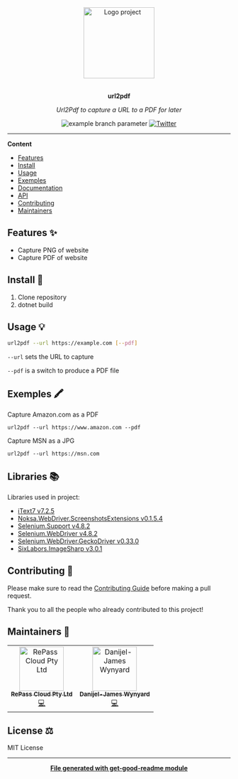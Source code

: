 <div align="center">
  <a href="#">
  	<img src="https://media.giphy.com/media/JIX9t2j0ZTN9S/giphy-downsized.gif" alt="Logo project" height="160" />
  </a>
  <br>
  <br>
  <p>
    <b>url2pdf</b>
  </p>
  <p>
     <i>Url2Pdf to capture a URL to a PDF for later</i>
  </p>
  <p>

![example branch parameter](https://github.com/repasscloud/url2pdf/actions/workflows/dotnet.yml/badge.svg?branch=main)
[![Twitter](https://img.shields.io/twitter/follow/repasscloud.svg?label=Follow&style=social)](https://twitter.com/repasscloud)

  </p>
</div>

---

**Content**

* [Features](##features)
* [Install](##install)
* [Usage](##usage)
* [Exemples](##exemples)
* [Documentation](##documentation)
* [API](##Api)
* [Contributing](##contributing)
* [Maintainers](##maintainers)

## Features ✨
* Capture PNG of website
* Capture PDF of website

## Install 🐙
1. Clone repository
2. dotnet build

## Usage 💡

```bash
url2pdf --url https://example.com [--pdf]
```

`--url` sets the URL to capture

`--pdf` is a switch to produce a PDF file


## Exemples 🖍

Capture Amazon.com as a PDF
```
url2pdf --url https://www.amazon.com --pdf
```

Capture MSN as a JPG
```
url2pdf --url https://msn.com
```

## Libraries 📚
Libraries used in project:

- [iText7 v7.2.5](https://www.nuget.org/packages/itext7)
- [Noksa.WebDriver.ScreenshotsExtensions v0.1.5.4](https://www.nuget.org/packages/Noksa.WebDriver.ScreenshotsExtensions)
- [Selenium.Support v4.8.2](https://www.nuget.org/packages/Selenium.Support)
- [Selenium.WebDriver v4.8.2](https://www.nuget.org/packages/Selenium.WebDriver)
- [Selenium.WebDriver.GeckoDriver v0.33.0](https://www.nuget.org/packages/Selenium.WebDriver.GeckoDriver)
- [SixLabors.ImageSharp v3.0.1](https://www.nuget.org/packages/SixLabors.ImageSharp)


## Contributing 🍰
Please make sure to read the [Contributing Guide]() before making a pull request.

Thank you to all the people who already contributed to this project!

## Maintainers 👷
<table>
  <tr>
    <td align="center"><a href="https://repasscloud.com"><img src="https://avatars.githubusercontent.com/u/67032541?s=200&v=4" width="100px;" alt="RePass Cloud Pty Ltd"/><br /><sub><b>RePass Cloud Pty Ltd</b></sub></a><br /><a href="#" title="Code">💻</a></td>
	  <td align="center"><a href="https://twitter.com/danijeljw"><img src="https://avatars.githubusercontent.com/u/2172792?v=4" width="100px;" alt="Danijel-James Wynyard"/><br /><sub><b>Danijel-James Wynyard</b></sub></a><br /><a href="#" title="Code">💻</a></td>
  </tr>
</table>

## License ⚖️
MIT License

---
<div align="center">
	<b>
		<a href="https://www.npmjs.com/package/get-good-readme">File generated with get-good-readme module</a>
	</b>
</div>
